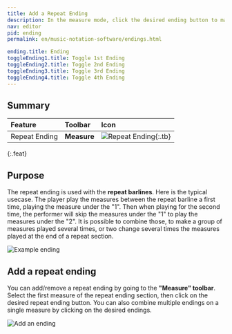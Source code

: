 ```yaml
---
title: Add a Repeat Ending
description: In the measure mode, click the desired ending button to make the selected measure the beginning of a repeat ending section
nav: editor
pid: ending
permalink: en/music-notation-software/endings.html

ending.title: Ending
toggleEnding1.title: Toggle 1st Ending
toggleEnding2.title: Toggle 2nd Ending
toggleEnding3.title: Toggle 3rd Ending
toggleEnding4.title: Toggle 4th Ending
---
```


## Summary

| Feature | Toolbar | Icon |
|:--------|:--------|:-----|
| Repeat Ending | **Measure** | ![Repeat Ending](https://prod.flat-cdn.com/img/icons/editorActions/ending1.svg){:.tb} |
{:.feat}

## Purpose

The repeat ending is used with the **repeat barlines**. Here is the typical usecase. The player play the measures between the repeat barline a first time, playing the measure under the "1". Then when playing for the second time, the performer will skip the measures under the "1" to play the measures under the "2". It is possible to combine those, to make a group of measures played several times, or two change several times the measures played at the end of a repeat section. 

![Example ending](/help/assets/img/editor/ending-explanation.png)

## Add a repeat ending

You can add/remove a repeat ending by going to the **"Measure" toolbar**. Select the first measure of the repeat ending section, then click on the desired repeat ending button. You can also combine multiple endings on a single measure by clicking on the desired endings.

![Add an ending](/help/assets/img/editor/endings-toolbar.png)
